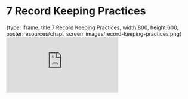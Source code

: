 # 7 Record Keeping Practices
 
{type: iframe, title:7 Record Keeping Practices, width:800, height:600, poster:resources/chapt_screen_images/record-keeping-practices.png}
![](http://hutchdatascience.org/Data_Management_and_Sharing/no_toc/record-keeping-practices.html)
 

 
